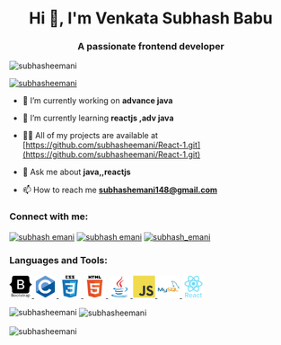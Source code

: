 <h1 align="center">Hi 👋, I'm Venkata Subhash Babu</h1>
<h3 align="center">A passionate frontend developer</h3>

<p align="left"> <img src="https://komarev.com/ghpvc/?username=subhasheemani&label=Profile%20views&color=0e75b6&style=flat" alt="subhasheemani" /> </p>

<p align="left"> <a href="https://github.com/ryo-ma/github-profile-trophy"><img src="https://github-profile-trophy.vercel.app/?username=subhasheemani" alt="subhasheemani" /></a> </p>

- 🔭 I’m currently working on **advance java**

- 🌱 I’m currently learning **reactjs ,adv java**

- 👨‍💻 All of my projects are available at [https://github.com/subhasheemani/React-1.git](https://github.com/subhasheemani/React-1.git)

- 💬 Ask me about **java,,reactjs**

- 📫 How to reach me **subhashemani148@gmail.com**

<h3 align="left">Connect with me:</h3>
<p align="left">
<a href="https://linkedin.com/in/subhash emani" target="blank"><img align="center" src="https://raw.githubusercontent.com/rahuldkjain/github-profile-readme-generator/master/src/images/icons/Social/linked-in-alt.svg" alt="subhash emani" height="30" width="40" /></a>
<a href="https://stackoverflow.com/users/subhash emani" target="blank"><img align="center" src="https://raw.githubusercontent.com/rahuldkjain/github-profile-readme-generator/master/src/images/icons/Social/stack-overflow.svg" alt="subhash emani" height="30" width="40" /></a>
<a href="https://instagram.com/subhash_emani" target="blank"><img align="center" src="https://raw.githubusercontent.com/rahuldkjain/github-profile-readme-generator/master/src/images/icons/Social/instagram.svg" alt="subhash_emani" height="30" width="40" /></a>
</p>

<h3 align="left">Languages and Tools:</h3>
<p align="left"> <a href="https://getbootstrap.com" target="_blank" rel="noreferrer"> <img src="https://raw.githubusercontent.com/devicons/devicon/master/icons/bootstrap/bootstrap-plain-wordmark.svg" alt="bootstrap" width="40" height="40"/> </a> <a href="https://www.cprogramming.com/" target="_blank" rel="noreferrer"> <img src="https://raw.githubusercontent.com/devicons/devicon/master/icons/c/c-original.svg" alt="c" width="40" height="40"/> </a> <a href="https://www.w3schools.com/css/" target="_blank" rel="noreferrer"> <img src="https://raw.githubusercontent.com/devicons/devicon/master/icons/css3/css3-original-wordmark.svg" alt="css3" width="40" height="40"/> </a> <a href="https://www.w3.org/html/" target="_blank" rel="noreferrer"> <img src="https://raw.githubusercontent.com/devicons/devicon/master/icons/html5/html5-original-wordmark.svg" alt="html5" width="40" height="40"/> </a> <a href="https://www.java.com" target="_blank" rel="noreferrer"> <img src="https://raw.githubusercontent.com/devicons/devicon/master/icons/java/java-original.svg" alt="java" width="40" height="40"/> </a> <a href="https://developer.mozilla.org/en-US/docs/Web/JavaScript" target="_blank" rel="noreferrer"> <img src="https://raw.githubusercontent.com/devicons/devicon/master/icons/javascript/javascript-original.svg" alt="javascript" width="40" height="40"/> </a> <a href="https://www.mysql.com/" target="_blank" rel="noreferrer"> <img src="https://raw.githubusercontent.com/devicons/devicon/master/icons/mysql/mysql-original-wordmark.svg" alt="mysql" width="40" height="40"/> </a> <a href="https://reactjs.org/" target="_blank" rel="noreferrer"> <img src="https://raw.githubusercontent.com/devicons/devicon/master/icons/react/react-original-wordmark.svg" alt="react" width="40" height="40"/> </a> </p>

<p><img align="left" src="https://github-readme-stats.vercel.app/api/top-langs?username=subhasheemani&show_icons=true&locale=en&layout=compact" alt="subhasheemani" /></p>

<p>&nbsp;<img align="center" src="https://github-readme-stats.vercel.app/api?username=subhasheemani&show_icons=true&locale=en" alt="subhasheemani" /></p>

<p><img align="center" src="https://github-readme-streak-stats.herokuapp.com/?user=subhasheemani&" alt="subhasheemani" /></p>
